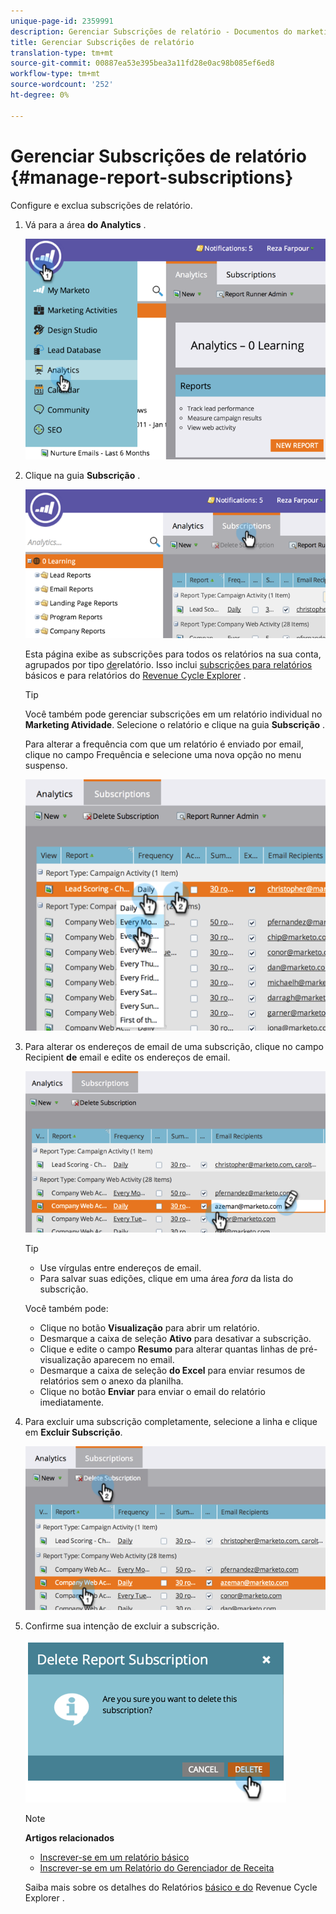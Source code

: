 ```yaml
---
unique-page-id: 2359991
description: Gerenciar Subscrições de relatório - Documentos do marketing - Documentação do produto
title: Gerenciar Subscrições de relatório
translation-type: tm+mt
source-git-commit: 00887ea53e395bea3a11fd28e0ac98b085ef6ed8
workflow-type: tm+mt
source-wordcount: '252'
ht-degree: 0%

---
```



# Gerenciar Subscrições de relatório {#manage-report-subscriptions}

Configure e exclua subscrições de relatório.

1. Vá para a área **do Analytics** .

   ![](assets/image2014-9-16-10-3a35-3a25.png)

1. Clique na guia **Subscrição** .

   ![](assets/image2014-9-16-10-3a35-3a32.png)

   Esta página exibe as subscrições para todos os relatórios na sua conta, agrupados por tipo [de](../../../../product-docs/reporting/basic-reporting/report-types/report-type-overview.md)relatório. Isso inclui [subscrições para relatórios](subscribe-to-a-basic-report.md) básicos e para relatórios do [Revenue Cycle Explorer](http://docs.marketo.com/display/docs/revenue+cycle+analytics) .

   >[!TIP]
   >
   >Você também pode gerenciar subscrições em um relatório individual no **Marketing Atividade**. Selecione o relatório e clique na guia **Subscrição** .

   Para alterar a frequência com que um relatório é enviado por email, clique no campo Frequência e selecione uma nova opção no menu suspenso.

   ![](assets/image2014-9-16-10-3a36-3a4.png)

1. Para alterar os endereços de email de uma subscrição, clique no campo Recipient **de** email e edite os endereços de email.

   ![](assets/image2014-9-16-10-3a36-3a11.png)

   >[!TIP]
   >
   >
   >    
   >    
   >    * Use vírgulas entre endereços de email.
   >    * Para salvar suas edições, clique em uma área *fora* da lista do subscrição.


   Você também pode:

   * Clique no botão **Visualização** para abrir um relatório.
   * Desmarque a caixa de seleção **Ativo** para desativar a subscrição.
   * Clique e edite o campo **Resumo** para alterar quantas linhas de pré-visualização aparecem no email.
   * Desmarque a caixa de seleção **do Excel** para enviar resumos de relatórios sem o anexo da planilha.
   * Clique no botão **Enviar** para enviar o email do relatório imediatamente.



1. Para excluir uma subscrição completamente, selecione a linha e clique em **Excluir Subscrição**.

   ![](assets/image2014-9-16-10-3a36-3a38.png)

1. Confirme sua intenção de excluir a subscrição.

   ![](assets/image2014-9-16-10-3a36-3a43.png)

   >[!NOTE]
   >
   >**Artigos relacionados**
   >
   >    
   >    
   >    * [Inscrever-se em um relatório básico](subscribe-to-a-basic-report.md)
   >    * [Inscrever-se em um Relatório do Gerenciador de Receita](../../../../product-docs/reporting/revenue-cycle-analytics/revenue-explorer/subscribe-to-a-revenue-explorer-report.md)


   Saiba mais sobre os detalhes do Relatórios [básico e do](http://docs.marketo.com/display/docs/basic+reporting) Revenue Cycle Explorer [](http://docs.marketo.com/display/docs/revenue+cycle+analytics) .

